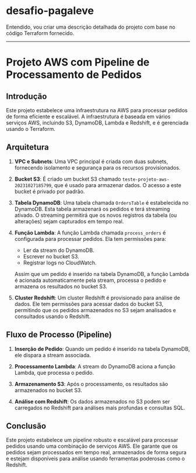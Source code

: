 # desafio-pagaleve

Entendido, vou criar uma descrição detalhada do projeto com base no código Terraform fornecido.

---

# Projeto AWS com Pipeline de Processamento de Pedidos

## Introdução

Este projeto estabelece uma infraestrutura na AWS para processar pedidos de forma eficiente e escalável. A infraestrutura é baseada em vários serviços AWS, incluindo S3, DynamoDB, Lambda e Redshift, e é gerenciada usando o Terraform.

## Arquitetura

1. **VPC e Subnets**: Uma VPC principal é criada com duas subnets, fornecendo isolamento e segurança para os recursos provisionados.

2. **Bucket S3**: É criado um bucket S3 chamado `teste-projeto-aws-20231027185799`, que é usado para armazenar dados. O acesso a este bucket é privado por padrão.

3. **Tabela DynamoDB**: Uma tabela chamada `OrdersTable` é estabelecida no DynamoDB. Esta tabela armazenará os pedidos e terá streaming ativado. O streaming permitirá que os novos registros da tabela (ou alterações) sejam capturados em tempo real.

4. **Função Lambda**: A função Lambda chamada `process_orders` é configurada para processar pedidos. Ela tem permissões para:
    - Ler da stream do DynamoDB.
    - Escrever no bucket S3.
    - Registrar logs no CloudWatch.
    
   Assim que um pedido é inserido na tabela DynamoDB, a função Lambda é acionada automaticamente pela stream, processa o pedido e armazena os resultados no bucket S3.

5. **Cluster Redshift**: Um cluster Redshift é provisionado para análise de dados. Ele tem permissões para acessar dados do bucket S3, permitindo que os pedidos armazenados no S3 sejam analisados e consultados usando o Redshift.

## Fluxo de Processo (Pipeline)

1. **Inserção de Pedido**: Quando um pedido é inserido na tabela DynamoDB, ele dispara a stream associada.

2. **Processamento Lambda**: A stream do DynamoDB aciona a função Lambda, que processa o pedido.

3. **Armazenamento S3**: Após o processamento, os resultados são armazenados no bucket S3.

4. **Análise com Redshift**: Os dados armazenados no S3 podem ser carregados no Redshift para análises mais profundas e consultas SQL.

## Conclusão

Este projeto estabelece um pipeline robusto e escalável para processar pedidos usando uma combinação de serviços AWS. Ele garante que os pedidos sejam processados em tempo real, armazenados de forma segura e estejam disponíveis para análise usando ferramentas poderosas como o Redshift.
